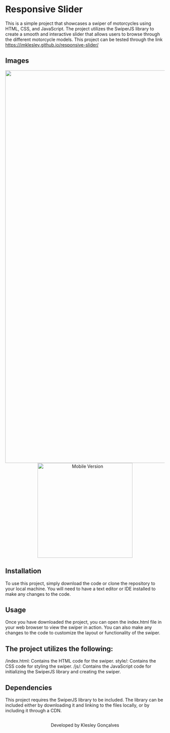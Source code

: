 # Responsive Slider

This is a simple project that showcases a swiper of motorcycles using HTML, CSS, and JavaScript. The project utilizes the SwiperJS library to create a smooth and interactive slider that allows users to browse through the different motorcycle models. This project can be tested through the link https://imklesley.github.io/responsive-slider/

## Images

<div align="center">
<img width="1241" alt="Desktop Version" src="https://user-images.githubusercontent.com/26011999/223284587-ef16abe1-bd13-43b4-9a32-a66304f55c9e.png">
<img width="300" alt="Mobile Version" src="https://user-images.githubusercontent.com/26011999/223284842-b4a03a65-6822-434a-a30b-d0697c2f312d.png">
</div>


## Installation
To use this project, simply download the code or clone the repository to your local machine. You will need to have a text editor or IDE installed to make any changes to the code.

## Usage
Once you have downloaded the project, you can open the index.html file in your web browser to view the swiper in action. You can also make any changes to the code to customize the layout or functionality of the swiper.

## The project utilizes the following:

/index.html: Contains the HTML code for the swiper.
style/: Contains the CSS code for styling the swiper.
/js/: Contains the JavaScript code for initializing the SwiperJS library and creating the swiper.

## Dependencies
This project requires the SwiperJS library to be included. The library can be included either by downloading it and linking to the files locally, or by including it through a CDN.

##

<p align="center">Developed by <span color="#007DFF" >Klesley Gonçalves</span></p>
